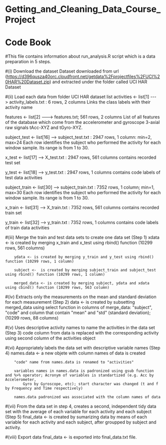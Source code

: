 # Getting_and_Cleaning_Data_Course_Project
# Code Book

#This file contains information about run_analysis.R script which is a data preparation in 5 steps.

#(i) Download the dataset
    Dataset downloaded from url (https://d396qusza40orc.cloudfront.net/getdata%2Fprojectfiles%2FUCI%20HAR%20Dataset.zip) and extracted under the folder called UCI HAR Dataset

#(ii) Load each data from folder UCI HAR dataset list
   activities <- list[1] ---> activity_labels.txt : 6 rows, 2 columns
		Links the class labels with their activity name
   
   features <- list[2] ---> features.txt; 561 rows, 2 columns
		List of all features of the database which come from the accelerometer and gyroscope 3-axial raw signals tAcc-XYZ and tGyro-XYZ.
   
   subject_test <- list[16] --> subject_test.txt : 2947 rows, 1 column: min=2, max=24
		Each row identifies the subject who performed the activity for each window sample. Its range is from 1 to 30. 
   
   x_test <- list[17] --> X_test.txt : 2947 rows, 561 columns
		contains recorded test set
   
   y_test <- list[18] --> y_test.txt : 2947 rows, 1 columns
		contains code labels of test data activities 
   
   subject_train <- list[30] --> subject_train.txt : 7352 rows, 1 column; min=1, max=30
		Each row identifies the subject who performed the activity for each window sample. Its range is from 1 to 30. 
   
   x_train <- list[31] --> X_train.txt : 7352 rows, 561 columns
		contains recorded train set
   
   y_train <- list[32] --> y_train.txt : 7352 rows, 1 columns
		contains code labels of train data activities 


#(iii) Merge the train and test data sets to create one data set (Step 1)
        xdata <- is created by merging x_train and x_test using rbind() function (10299 rows, 561 columns) 
		
        ydata <- is created by merging y_train and y_test using rbind() function (10299 rows, 1 column)
		
        subject <-  is created by merging subject_train and subject_test using rbind() function (10299 rows, 1 column)
		
        merged_data <- is created by merging subject, ydata and xdata using cbind() function (10299 rows, 563 column)
		

#(iv) Extracts only the measurements on the mean and standard deviation for each measurement (Step 2)
   data  <-   is created by subsetting merged_data using select function in columns of merge_data: "subject", "code" and column that contain "mean" and "std" (standard deviation); (10299 rows, 88 columns)

#(v) Uses descriptive activity names to name the activities in the data set (Step 3)
     code column from data is replaced with the corresponding activity using second column of the activities object

#(vi) Appropriately labels the data set with descriptive variable names (Step 4)
        names.data <- a new objete with column names of data is created 
		
        "code" name from names.data is renamed to "activities"
		
        variables names in names.data is padronized using gsub function and %>% operator; Acronym of variables is standartized (e.g. Acc by Accelerometer,
            Gyro by Gyroscope, etc); start character was changed (t and f by Frequency and Time respectively)
			
        names.data padronized was associated with the column names of data

#(vii) From the data set in step 4, creates a second, independent tidy data set with the average of each variable for each activity and each subject (Step 5)
        final_data <- is created by sumarizing data by means of each variable for each activity and each subject, after groupped by subject and activity.
        
#(viii) Export data
        final_data <- is exported into final_data.txt file.

